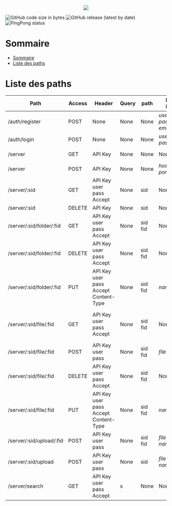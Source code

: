 <p align="center">
<img src="https://see.fontimg.com/api/renderfont4/1GVgg/eyJyIjoiZnMiLCJoIjoxMTYsInciOjEwMDAsImZzIjoxMTYsImZnYyI6IiM5ODc0MDgiLCJiZ2MiOiIjRkZGRkZGIiwidCI6MX0/RmxvcEJveA/kingsman-demo.png">
</p>

![GitHub code size in bytes](https://img.shields.io/github/languages/code-size/Rouxhero/FlopBox_api?style=plastic)
![GitHub release (latest by date)](https://img.shields.io/github/v/release/Rouxhero/FlopBox_api?display_name=tag&style=plastic)
![PingPong status](https://img.shields.io/pingpong/status/sp_68ccf5a6b18641939e8632283f1be487?label=public%20api%20)
# Sommaire
- [Sommaire](#sommaire)
- [Liste des paths](#liste-des-paths)

# Liste des paths

| Path                     | Access | Header                                                   | Query | path         | Body Form                            | Response  Type                                                                     | Response Body   |
|--------------------------|--------|----------------------------------------------------------|-------|--------------|--------------------------------------|------------------------------------------------------------------------------------|-----------------|
| /auth/register           | POST   | None                                                     | None  | None         | *username*<br>*passoword*<br>*email* | text/plain                                                                         | **API Key**     |
| /auth/login              | POST   | None                                                     | None  | None         | *username*<br>*passoword*            | text/plain                                                                         | **API Key**     |
| /server                  | GET    | API Key                                                  | None  | None         | None                                 | application/json                                                                   | **Server List** |
| /server                  | POST   | API Key                                                  | None  | None         | *host*<br>*port*                     | text/plain                                                                         | **Message**     |
| /server/:sid             | GET    | API Key <br> user <br> pass <br> Accept                  | None  | sid          | None                                 | application/json<br>application/xml                                                | **Folder List** |
| /server/:sid             | DELETE | API Key                                                  | None  | sid          | None                                 | text/plain                                                                         | **Message**     |
 | /server/:sid/folder/:fid | GET    | API Key <br> user <br> pass <br> Accept                  | None  | sid <br> fid | None                                 | application/json<br>application/xml                                                | **Folder List** |
| /server/:sid/folder/:fid | DELETE | API Key <br> user <br> pass <br> Accept                  | None  | sid <br> fid | None                                 | text/plain                                                                         | **Message**     |
| /server/:sid/folder/:fid | PUT    | API Key <br> user <br> pass <br> Accept <br>Content-Type | None  | sid <br> fid | *name*                               | text/plain                                                                         | **Message**     |
 | /server/:sid/file/:fid   | GET    | API Key <br> user <br> pass <br> Accept                  | None  | sid <br> fid | None                                 | application/octet-stream <br> text/plain <br>application/json <br> application/xml | **File**        |
 | /server/:sid/file/:fid   | POST   | API Key <br> user <br> pass                              | None  | sid <br> fid | *file*                               | text/plain                                                                         | **Message**     |
 | /server/:sid/file/:fid   | DELETE | API Key <br> user <br> pass <br> Accept                  | None  | sid <br> fid | None                                 | text/plain                                                                         | **Message**     |
 | /server/:sid/file/:fid   | PUT    | API Key <br> user <br> pass <br> Accept <br>Content-Type | None  | sid <br> fid | *name*                               | text/plain                                                                         | **Message**     |
 | /server/:sid/upload/:fid | POST   | API Key <br> user <br> pass                              | None  | sid <br> fid | *file*<br>*name*                     | text/plain                                                                         | **Message**     |
 | /server/:sid/upload      | POST   | API Key <br> user <br> pass                              | None  | sid          | *file*<br>*name*                     | text/plain                                                                         | **Message**     |
 | /server/search           | GET    | API Key <br> user <br> pass <br> Accept                  | s     | None         | None                                 | application/json<br>application/xml                                                | **File List**   |


